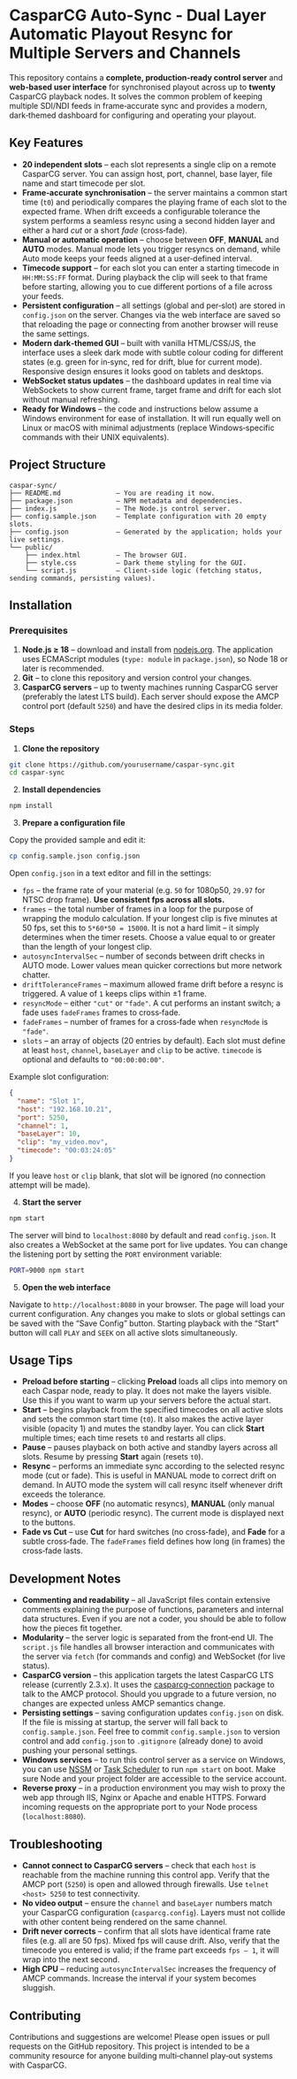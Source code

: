 # CasparCG Auto-Sync - Dual Layer Automatic Playout Resync for Multiple Servers and Channels

This repository contains a **complete, production‑ready control server** and **web‑based user interface** for synchronised playout across up to **twenty** CasparCG playback nodes.  It solves the common problem of keeping multiple SDI/NDI feeds in frame‑accurate sync and provides a modern, dark‑themed dashboard for configuring and operating your playout.

## Key Features

* **20 independent slots** – each slot represents a single clip on a remote CasparCG server.  You can assign host, port, channel, base layer, file name and start timecode per slot.
* **Frame‑accurate synchronisation** – the server maintains a common start time (`t0`) and periodically compares the playing frame of each slot to the expected frame.  When drift exceeds a configurable tolerance the system performs a seamless resync using a second hidden layer and either a hard *cut* or a short *fade* (cross‑fade).
* **Manual or automatic operation** – choose between **OFF**, **MANUAL** and **AUTO** modes.  Manual mode lets you trigger resyncs on demand, while Auto mode keeps your feeds aligned at a user‑defined interval.
* **Timecode support** – for each slot you can enter a starting timecode in `HH:MM:SS:FF` format.  During playback the clip will seek to that frame before starting, allowing you to cue different portions of a file across your feeds.
* **Persistent configuration** – all settings (global and per‑slot) are stored in `config.json` on the server.  Changes via the web interface are saved so that reloading the page or connecting from another browser will reuse the same settings.
* **Modern dark‑themed GUI** – built with vanilla HTML/CSS/JS, the interface uses a sleek dark mode with subtle colour coding for different states (e.g. green for in‑sync, red for drift, blue for current mode).  Responsive design ensures it looks good on tablets and desktops.
* **WebSocket status updates** – the dashboard updates in real time via WebSockets to show current frame, target frame and drift for each slot without manual refreshing.
* **Ready for Windows** – the code and instructions below assume a Windows environment for ease of installation.  It will run equally well on Linux or macOS with minimal adjustments (replace Windows‑specific commands with their UNIX equivalents).

## Project Structure

```
caspar-sync/
├── README.md              – You are reading it now.
├── package.json           – NPM metadata and dependencies.
├── index.js               – The Node.js control server.
├── config.sample.json     – Template configuration with 20 empty slots.
├── config.json            – Generated by the application; holds your live settings.
└── public/
    ├── index.html         – The browser GUI.
    ├── style.css          – Dark theme styling for the GUI.
    └── script.js          – Client‑side logic (fetching status, sending commands, persisting values).
```

## Installation

### Prerequisites

1. **Node.js ≥ 18** – download and install from [nodejs.org](https://nodejs.org).  The application uses ECMAScript modules (`type: module` in `package.json`), so Node 18 or later is recommended.
2. **Git** – to clone this repository and version control your changes.
3. **CasparCG servers** – up to twenty machines running CasparCG server (preferably the latest LTS build).  Each server should expose the AMCP control port (default `5250`) and have the desired clips in its media folder.

### Steps

1. **Clone the repository**

```bash
git clone https://github.com/yourusername/caspar-sync.git
cd caspar-sync
```

2. **Install dependencies**

```bash
npm install
```

3. **Prepare a configuration file**

Copy the provided sample and edit it:

```bash
cp config.sample.json config.json
```

Open `config.json` in a text editor and fill in the settings:

* `fps` – the frame rate of your material (e.g. `50` for 1080p50, `29.97` for NTSC drop frame).  **Use consistent fps across all slots.**
* `frames` – the total number of frames in a loop for the purpose of wrapping the modulo calculation.  If your longest clip is five minutes at 50 fps, set this to `5*60*50 = 15000`.  It is not a hard limit – it simply determines when the timer resets.  Choose a value equal to or greater than the length of your longest clip.
* `autosyncIntervalSec` – number of seconds between drift checks in AUTO mode.  Lower values mean quicker corrections but more network chatter.
* `driftToleranceFrames` – maximum allowed frame drift before a resync is triggered.  A value of `1` keeps clips within ±1 frame.
* `resyncMode` – either `"cut"` or `"fade"`.  A cut performs an instant switch; a fade uses `fadeFrames` frames to cross‑fade.
* `fadeFrames` – number of frames for a cross‑fade when `resyncMode` is `"fade"`.
* `slots` – an array of objects (20 entries by default).  Each slot must define at least `host`, `channel`, `baseLayer` and `clip` to be active.  `timecode` is optional and defaults to `"00:00:00:00"`.

Example slot configuration:

```json
{
  "name": "Slot 1",
  "host": "192.168.10.21",
  "port": 5250,
  "channel": 1,
  "baseLayer": 10,
  "clip": "my_video.mov",
  "timecode": "00:03:24:05"
}
```

If you leave `host` or `clip` blank, that slot will be ignored (no connection attempt will be made).

4. **Start the server**

```bash
npm start
```

The server will bind to `localhost:8080` by default and read `config.json`.  It also creates a WebSocket at the same port for live updates.  You can change the listening port by setting the `PORT` environment variable:

```bash
PORT=9000 npm start
```

5. **Open the web interface**

Navigate to `http://localhost:8080` in your browser.  The page will load your current configuration.  Any changes you make to slots or global settings can be saved with the “Save Config” button.  Starting playback with the “Start” button will call `PLAY` and `SEEK` on all active slots simultaneously.

## Usage Tips

* **Preload before starting** – clicking **Preload** loads all clips into memory on each Caspar node, ready to play.  It does not make the layers visible.  Use this if you want to warm up your servers before the actual start.
* **Start** – begins playback from the specified timecodes on all active slots and sets the common start time (`t0`).  It also makes the active layer visible (opacity 1) and mutes the standby layer.  You can click **Start** multiple times; each time resets `t0` and restarts all clips.
* **Pause** – pauses playback on both active and standby layers across all slots.  Resume by pressing **Start** again (resets `t0`).
* **Resync** – performs an immediate sync according to the selected resync mode (cut or fade).  This is useful in MANUAL mode to correct drift on demand.  In AUTO mode the system will call resync itself whenever drift exceeds the tolerance.
* **Modes** – choose **OFF** (no automatic resyncs), **MANUAL** (only manual resync), or **AUTO** (periodic resync).  The current mode is displayed next to the buttons.
* **Fade vs Cut** – use **Cut** for hard switches (no cross‑fade), and **Fade** for a subtle cross‑fade.  The `fadeFrames` field defines how long (in frames) the cross‑fade lasts.

## Development Notes

* **Commenting and readability** – all JavaScript files contain extensive comments explaining the purpose of functions, parameters and internal data structures.  Even if you are not a coder, you should be able to follow how the pieces fit together.
* **Modularity** – the server logic is separated from the front‑end UI.  The `script.js` file handles all browser interaction and communicates with the server via `fetch` (for commands and config) and WebSocket (for live status).
* **CasparCG version** – this application targets the latest CasparCG LTS release (currently 2.3.x).  It uses the [casparcg‑connection](https://www.npmjs.com/package/casparcg-connection) package to talk to the AMCP protocol.  Should you upgrade to a future version, no changes are expected unless AMCP semantics change.
* **Persisting settings** – saving configuration updates `config.json` on disk.  If the file is missing at startup, the server will fall back to `config.sample.json`.  Feel free to commit `config.sample.json` to version control and add `config.json` to `.gitignore` (already done) to avoid pushing your personal settings.
* **Windows services** – to run this control server as a service on Windows, you can use [NSSM](https://nssm.cc/) or [Task Scheduler](https://learn.microsoft.com/windows/win32/taskschd/task-scheduler-start-page) to run `npm start` on boot.  Make sure Node and your project folder are accessible to the service account.
* **Reverse proxy** – in a production environment you may wish to proxy the web app through IIS, Nginx or Apache and enable HTTPS.  Forward incoming requests on the appropriate port to your Node process (`localhost:8080`).

## Troubleshooting

* **Cannot connect to CasparCG servers** – check that each `host` is reachable from the machine running this control app.  Verify that the AMCP port (`5250`) is open and allowed through firewalls.  Use `telnet <host> 5250` to test connectivity.
* **No video output** – ensure the `channel` and `baseLayer` numbers match your CasparCG configuration (`casparcg.config`).  Layers must not collide with other content being rendered on the same channel.
* **Drift never corrects** – confirm that all slots have identical frame rate files (e.g. all are 50 fps).  Mixed fps will cause drift.  Also, verify that the timecode you entered is valid; if the frame part exceeds `fps – 1`, it will wrap into the next second.
* **High CPU** – reducing `autosyncIntervalSec` increases the frequency of AMCP commands.  Increase the interval if your system becomes sluggish.

## Contributing

Contributions and suggestions are welcome!  Please open issues or pull requests on the GitHub repository.  This project is intended to be a community resource for anyone building multi‑channel play‑out systems with CasparCG.
